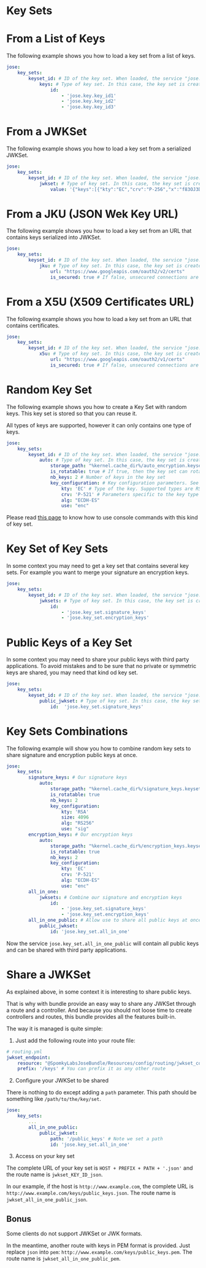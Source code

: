 Key Sets
========

# From a List of Keys

The following example shows you how to load a key set from a list of keys.

```yml
jose:
    key_sets:
        keyset_id: # ID of the key set. When loaded, the service "jose.key_set.keyset_id" will be created
            keys: # Type of key set. In this case, the key set is created using keys previously loaded.
                id:
                    - 'jose.key.key_id1'
                    - 'jose.key.key_id2'
                    - 'jose.key.key_id3'
```

# From a JWKSet

The following example shows you how to load a key set from a serialized JWKSet.

```yml
jose:
    key_sets:
        keyset_id: # ID of the key set. When loaded, the service "jose.key_set.keyset_id" will be created
            jwkset: # Type of key set. In this case, the key set is created from a serialized JWKSet.
                value: '{"keys":[{"kty":"EC","crv":"P-256","x":"f83OJ3D2xF1Bg8vub9tLe1gHMzV76e8Tus9uPHvRVEU","y":"x_FEzRu9m36HLN_tue659LNpXW6pCyStikYjKIWI5a0","use":"sign","key_ops":["sign"],"alg":"ES256","kid":"0123456789"},{"kty":"EC","crv":"P-256","x":"f83OJ3D2xF1Bg8vub9tLe1gHMzV76e8Tus9uPHvRVEU","y":"x_FEzRu9m36HLN_tue659LNpXW6pCyStikYjKIWI5a0","d":"jpsQnnGQmL-YBIffH1136cspYG6-0iY7X1fCE9-E9LI","use":"sign","key_ops":["verify"],"alg":"ES256","kid":"9876543210"}]}'
```

# From a JKU (JSON Wek Key URL)

The following example shows you how to load a key set from an URL that contains keys serialized into JWKSet.

```yml
jose:
    key_sets:
        keyset_id: # ID of the key set. When loaded, the service "jose.key_set.keyset_id" will be created
            jku: # Type of key set. In this case, the key set is created from a serialized JWK.
                url: "https://www.googleapis.com/oauth2/v2/certs"
                is_secured: true # If false, unsecured connections are allowed. Default is true
```

# From a X5U (X509 Certificates URL)

The following example shows you how to load a key set from an URL that contains certificates.

```yml
jose:
    key_sets:
        keyset_id: # ID of the key set. When loaded, the service "jose.key_set.keyset_id" will be created
            x5u: # Type of key set. In this case, the key set is created from a serialized JWK.
                url: "https://www.googleapis.com/oauth2/v1/certs"
                is_secured: true # If false, unsecured connections are allowed. Default is true
```

# Random Key Set

The following example shows you how to create a Key Set with random keys.
This key set is stored so that you can reuse it.

All types of keys are supported, however it can only contains one type of keys.

```yml
jose:
    key_sets:
        keyset_id: # ID of the key set. When loaded, the service "jose.key_set.keyset_id" will be created
            auto: # Type of key set. In this case, the key set is created using random keys
                storage_path: "%kernel.cache_dir%/auto_encryption.keyset" # The file where the key set is stored
                is_rotatable: true # If true, then the key set can rotate its keys after a period of time
                nb_keys: 2 # Number of keys in the key set
                key_configuration: # Key configuration parameters. See the documentation for the random keys for more information.
                    kty: 'EC' # Type of the key. Supported types are RSA, EC, oct, none and OKP (if third party libraries are installed)
                    crv: 'P-521' # Parameters specific to the key type
                    alg: "ECDH-ES"
                    use: "enc"
```

Please read [this page](../use/commands.md) to know how to use console commands with this kind of key set.

# Key Set of Key Sets

In some context you may need to get a key set that contains several key sets.
For example you want to merge your signature an encryption keys.

```yml
jose:
    key_sets:
        keyset_id: # ID of the key set. When loaded, the service "jose.key_set.keyset_id" will be created
            jwksets: # Type of key set. In this case, the key set is created using key sets
                id: 
                    - 'jose.key_set.signature_keys'
                    - 'jose.key_set.encryption_keys'
```

# Public Keys of a Key Set

In some context you may need to share your public keys with third party applications.
To avoid mistakes and to be sure that no private or symmetric keys are shared, you may need that kind od key set.

```yml
jose:
    key_sets:
        keyset_id: # ID of the key set. When loaded, the service "jose.key_set.keyset_id" will be created
            public_jwkset: # Type of key set. In this case, the key set is created using another key set and will show only public keys
                id:  'jose.key_set.signature_keys'
```

# Key Sets Combinations

The following example will show you how to combine random key sets to share signature and encryption public keys at once.

```yml
jose:
    key_sets:
        signature_keys: # Our signature keys
            auto:
                storage_path: "%kernel.cache_dir%/signature_keys.keyset"
                is_rotatable: true
                nb_keys: 2
                key_configuration:
                    kty: 'RSA'
                    size: 4096
                    alg: "RS256"
                    use: "sig"
        encryption_keys: # Our encryption keys
            auto:
                storage_path: "%kernel.cache_dir%/encryption_keys.keyset"
                is_rotatable: true
                nb_keys: 2
                key_configuration:
                    kty: 'EC'
                    crv: 'P-521'
                    alg: "ECDH-ES"
                    use: "enc"
        all_in_one:
            jwksets: # Combine our signature and encryption keys
                id:
                    - 'jose.key_set.signature_keys'
                    - 'jose.key_set.encryption_keys'
        all_in_one_public: # Allow use to share all public keys at once
            public_jwkset:
                id: 'jose.key_set.all_in_one'
```

Now the service `jose.key_set.all_in_one_public` will contain all public keys and can be shared with third party applications.

# Share a JWKSet

As explained above, in some context it is interesting to share public keys.

That is why with bundle provide an easy way to share any JWKSet through a route and a controller.
And because you should not loose time to create controllers and routes, this bundle provides all the features built-in.

The way it is managed is quite simple:

1. Just add the following route into your route file:

```yml
# routing.yml
jwkset_endpoint:
    resource: "@SpomkyLabsJoseBundle/Resources/config/routing/jwkset_controller.yml"
    prefix: '/keys' # You can prefix it as any other route
```

2. Configure your JWKSet to be shared

There is nothing to do except adding a `path` parameter.
This path should be something like `/path/to/the/key/set`.

```yml
jose:
    key_sets:
        ...
        all_in_one_public:
            public_jwkset:
                path: '/public_keys' # Note we set a path
                id: 'jose.key_set.all_in_one'
```

3. Access on your key set

The complete URL of your key set is `HOST + PREFIX + PATH + '.json'` and the route name is `jwkset_KEY_ID_json`.

In our example, if the host is `http://www.example.com`, the complete URL is `http://www.example.com/keys/public_keys.json`.
The route name is `jwkset_all_in_one_public_json`.

Bonus
-----

Some clients do not support JWKSet or JWK formats.

In the meantime, another route with keys in PEM format is provided. Just replace `json` into `pem`: `http://www.example.com/keys/public_keys.pem`.
The route name is `jwkset_all_in_one_public_pem`.
